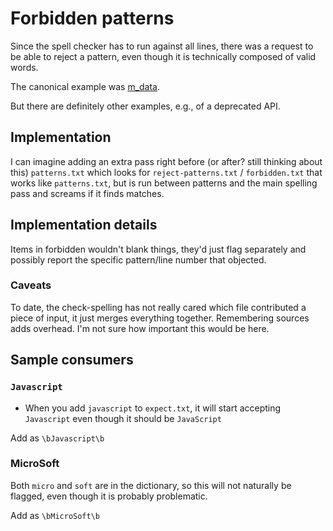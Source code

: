 # Forbidden patterns

Since the spell checker has to run against all lines, there was a request to be able to reject a pattern, even though it is technically composed of valid words.

The canonical example was [m_data](https://github.com/nasa/fprime/discussions/855#discussion-3469739).

But there are definitely other examples, e.g., of a deprecated API.

## Implementation

I can imagine adding an extra pass right before (or after? still thinking about this) `patterns.txt` which looks for `reject-patterns.txt` 
 / `forbidden.txt` that works like `patterns.txt`, but is run between patterns and the main spelling pass and screams if it finds matches.

## Implementation details

Items in forbidden wouldn't blank things, they'd just flag separately and possibly report the specific pattern/line number that objected.

### Caveats

To date, the check-spelling has not really cared which file contributed a piece of input, it just merges everything together. Remembering sources adds overhead. I'm not sure how important this would be here.

## Sample consumers

### `Javascript`

- When you add `javascript` to `expect.txt`, it will start accepting `Javascript` even though it should be `JavaScript`

Add as `\bJavascript\b`

### MicroSoft

Both `micro` and `soft` are in the dictionary, so this will not naturally be flagged, even though it is probably problematic.

Add as `\bMicroSoft\b`